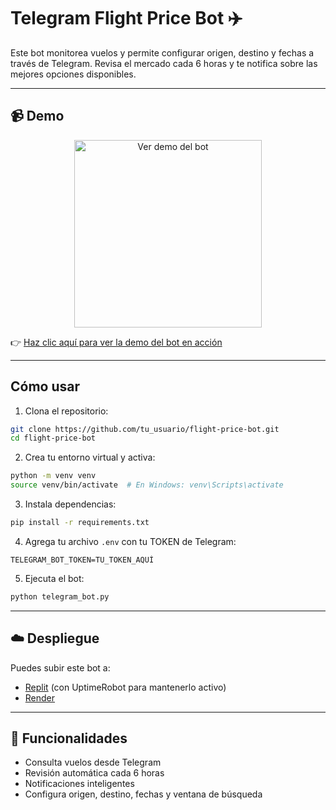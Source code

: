 # Telegram Flight Price Bot ✈️

Este bot monitorea vuelos y permite configurar origen, destino y fechas a través de Telegram. Revisa el mercado cada 6 horas y te notifica sobre las mejores opciones disponibles.

---

## 📹 Demo

<div align="center">
  <a href="https://drive.google.com/file/d/1vKvdgC1G1WZqy8R9UviH2gxbh__vcV_o/view?usp=share_link" target="_blank">
    <img src="https://img.icons8.com/clouds/500/video-playlist.png" alt="Ver demo del bot" width="300"/>
  </a>
</div>

👉 [Haz clic aquí para ver la demo del bot en acción](https://drive.google.com/file/d/1vKvdgC1G1WZqy8R9UviH2gxbh__vcV_o/view?usp=share_link)

---

## Cómo usar

1. Clona el repositorio:
```bash
git clone https://github.com/tu_usuario/flight-price-bot.git
cd flight-price-bot
```

2. Crea tu entorno virtual y activa:
```bash
python -m venv venv
source venv/bin/activate  # En Windows: venv\Scripts\activate
```

3. Instala dependencias:
```bash
pip install -r requirements.txt
```

4. Agrega tu archivo `.env` con tu TOKEN de Telegram:
```env
TELEGRAM_BOT_TOKEN=TU_TOKEN_AQUÍ
```

5. Ejecuta el bot:
```bash
python telegram_bot.py
```

---

## ☁️ Despliegue

Puedes subir este bot a:
- [Replit](https://replit.com) (con UptimeRobot para mantenerlo activo)
- [Render](https://render.com)

---

## 🔁 Funcionalidades

- Consulta vuelos desde Telegram
- Revisión automática cada 6 horas
- Notificaciones inteligentes
- Configura origen, destino, fechas y ventana de búsqueda
